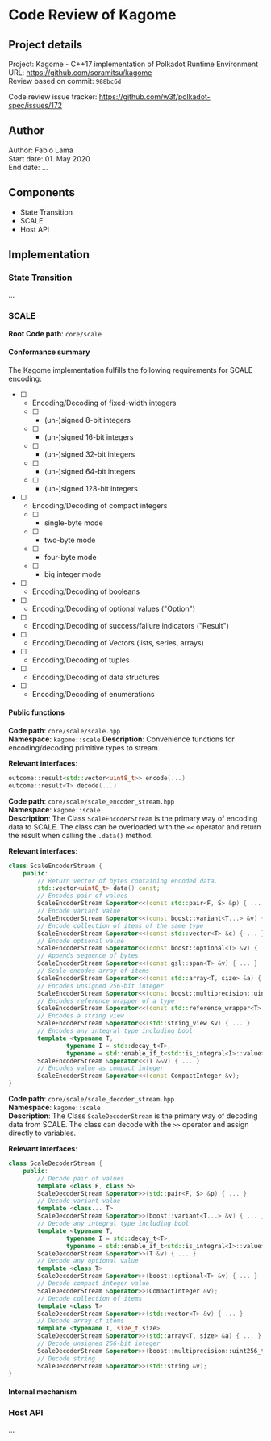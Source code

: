 # Code Review of Kagome

## Project details

Project: Kagome - C++17 implementation of Polkadot Runtime Environment  
URL: https://github.com/soramitsu/kagome  
Review based on commit: `988bc6d`  

Code review issue tracker: https://github.com/w3f/polkadot-spec/issues/172

## Author

Author: Fabio Lama  
Start date: 01. May 2020  
End date: ...  

## Components

- State Transition
- SCALE
- Host API

## Implementation

### State Transition

...

### SCALE

**Root Code path**: `core/scale`

#### Conformance summary

The Kagome implementation fulfills the following requirements for SCALE encoding:

- [ ] - Encoding/Decoding of fixed-width integers
  - [ ] - (un-)signed 8-bit integers
  - [ ] - (un-)signed 16-bit integers
  - [ ] - (un-)signed 32-bit integers
  - [ ] - (un-)signed 64-bit integers
  - [ ] - (un-)signed 128-bit integers
- [ ] - Encoding/Decoding of compact integers
  - [ ] - single-byte mode
  - [ ] - two-byte mode
  - [ ] - four-byte mode
  - [ ] - big integer mode
- [ ] - Encoding/Decoding of booleans
- [ ] - Encoding/Decoding of optional values ("Option")
- [ ] - Encoding/Decoding of success/failure indicators ("Result")
- [ ] - Encoding/Decoding of Vectors (lists, series, arrays)
- [ ] - Encoding/Decoding of tuples
- [ ] - Encoding/Decoding of data structures
- [ ] - Encoding/Decoding of enumerations

#### Public functions

**Code path**: `core/scale/scale.hpp`  
**Namespace**: `kagome::scale`
**Description**: Convenience functions for encoding/decoding primitive types to stream.

**Relevant interfaces**:
```cpp
outcome::result<std::vector<uint8_t>> encode(...)
outcome::result<T> decode(...)
```

**Code path**: `core/scale/scale_encoder_stream.hpp`  
**Namespace**: `kagome::scale`  
**Description**: The Class `ScaleEncoderStream` is the primary way of encoding data to SCALE. The class can be overloaded with the `<<` operator and return the result when calling the `.data()` method.

**Relevant interfaces**:
```cpp
class ScaleEncoderStream {
    public:
        // Return vector of bytes containing encoded data.
        std::vector<uint8_t> data() const;
        // Encodes pair of values
        ScaleEncoderStream &operator<<(const std::pair<F, S> &p) { ... }
        // Encode variant value
        ScaleEncoderStream &operator<<(const boost::variant<T...> &v) { ... }
        // Encode collection of items of the same type
        ScaleEncoderStream &operator<<(const std::vector<T> &c) { ... }
        // Encode optional value
        ScaleEncoderStream &operator<<(const boost::optional<T> &v) { ... }
        // Appends sequence of bytes
        ScaleEncoderStream &operator<<(const gsl::span<T> &v) { ... }
        // Scale-encodes array of items
        ScaleEncoderStream &operator<<(const std::array<T, size> &a) { ... }
        // Encodes unsigned 256-bit integer
        ScaleEncoderStream &operator<<(const boost::multiprecision::uint256_t &i) { ... }
        // Encodes reference wrapper of a type
        ScaleEncoderStream &operator<<(const std::reference_wrapper<T> &v) { ... }
        // Encodes a string view
        ScaleEncoderStream &operator<<(std::string_view sv) { ... }
        // Encodes any integral type including bool
        template <typename T,
                typename I = std::decay_t<T>,
                typename = std::enable_if_t<std::is_integral<I>::value>>
        ScaleEncoderStream &operator<<(T &&v) { ... }
        // Encodes value as compact integer
        ScaleEncoderStream &operator<<(const CompactInteger &v);
}
```

**Code path**: `core/scale/scale_decoder_stream.hpp`  
**Namespace**: `kagome::scale`  
**Description**: The Class `ScaleDecoderStream` is the primary way of decoding data from SCALE. The class can decode with the `>>` operator and assign directly to variables.

**Relevant interfaces**:
```cpp
class ScaleDecoderStream {
    public:
        // Decode pair of values
        template <class F, class S>
        ScaleDecoderStream &operator>>(std::pair<F, S> &p) { ... }
        // Decode variant value
        template <class... T>
        ScaleDecoderStream &operator>>(boost::variant<T...> &v) { ... }
        // Decode any integral type including bool
        template <typename T,
                typename I = std::decay_t<T>,
                typename = std::enable_if_t<std::is_integral<I>::value>>
        ScaleDecoderStream &operator>>(T &v) { ... }
        // Decode any optional value
        template <class T>
        ScaleDecoderStream &operator>>(boost::optional<T> &v) { ... }
        // Decode compact integer value
        ScaleDecoderStream &operator>>(CompactInteger &v);
        // Decode collection of items
        template <class T>
        ScaleDecoderStream &operator>>(std::vector<T> &v) { ... }
        // Decode array of items
        template <typename T, size_t size>
        ScaleDecoderStream &operator>>(std::array<T, size> &a) { ... }
        // Decode unsigned 256-bit integer
        ScaleDecoderStream &operator>>(boost::multiprecision::uint256_t &i) { ... }
        // Decode string
        ScaleDecoderStream &operator>>(std::string &v);
}
```

#### Internal mechanism

### Host API

...
